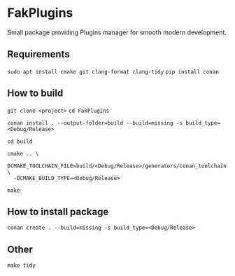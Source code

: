 # FakPlugins

Small package providing Plugins manager for smooth modern development.
## Requirements
```sudo apt install cmake git clang-format clang-tidy```
```pip install conan```

## How to build
```git clone <project>```
```cd FakPlugins```
```
conan install . --output-folder=build --build=missing -s build_type=<Debug/Release>
```
```cd build```

```
cmake .. \
  -DCMAKE_TOOLCHAIN_FILE=build/<Debug/Release>/generators/conan_toolchain.cmake \
  -DCMAKE_BUILD_TYPE=<Debug/Release>
```
```make```

## How to install package
```
conan create . --build=missing -s build_type=<Debug/Release>
```

## Other
```make tidy```
